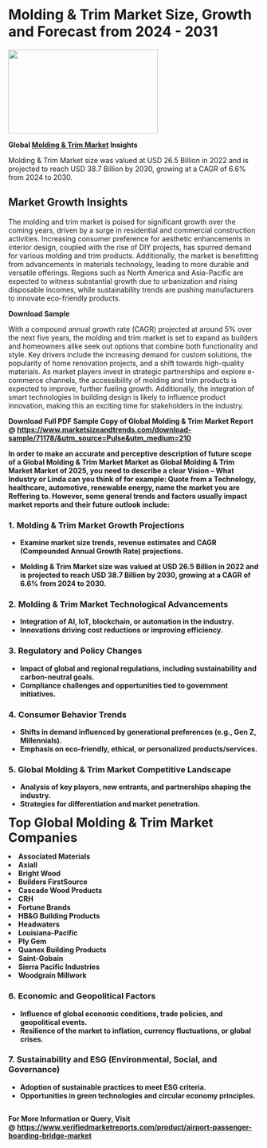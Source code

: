<H1>Molding & Trim Market Size, Growth and Forecast from 2024 - 2031</H1><img class="aligncenter size-medium wp-image-584254" src="https://thirdeyenews.in/wp-content/uploads/2024/09/Global-Market-Research-300x168.jpeg" alt="" width="300" height="168" /><p><strong>Global&nbsp;<a href="https://www.marketsizeandtrends.com/download-sample/71178/&amp;utm_source=Pulse&amp;utm_medium=210">Molding & Trim Market</a> Insights</strong></p><p>Molding & Trim Market size was valued at USD 26.5 Billion in 2022 and is projected to reach USD 38.7 Billion by 2030, growing at a CAGR of 6.6% from 2024 to 2030.</p><p><h2>Market Growth Insights</h2> <p>The molding and trim market is poised for significant growth over the coming years, driven by a surge in residential and commercial construction activities. Increasing consumer preference for aesthetic enhancements in interior design, coupled with the rise of DIY projects, has spurred demand for various molding and trim products. Additionally, the market is benefitting from advancements in materials technology, leading to more durable and versatile offerings. Regions such as North America and Asia-Pacific are expected to witness substantial growth due to urbanization and rising disposable incomes, while sustainability trends are pushing manufacturers to innovate eco-friendly products.</p> <p><strong>Download Sample</strong></p> <p>With a compound annual growth rate (CAGR) projected at around 5% over the next five years, the molding and trim market is set to expand as builders and homeowners alike seek out options that combine both functionality and style. Key drivers include the increasing demand for custom solutions, the popularity of home renovation projects, and a shift towards high-quality materials. As market players invest in strategic partnerships and explore e-commerce channels, the accessibility of molding and trim products is expected to improve, further fueling growth. Additionally, the integration of smart technologies in building design is likely to influence product innovation, making this an exciting time for stakeholders in the industry.</p> <p><strong></p><p><span class=""><strong>Download Full PDF Sample Copy of Global Molding & Trim Market Report</strong> @ <a href="https://www.marketsizeandtrends.com/download-sample/71178/&amp;utm_source=Pulse&amp;utm_medium=210" target="_blank">https://www.marketsizeandtrends.com/download-sample/71178/&amp;utm_source=Pulse&amp;utm_medium=210</a></span></p><p>In order to make an accurate and perceptive description of future scope of a Global&nbsp;Molding & Trim Market Market as Global&nbsp;Molding & Trim Market Market of 2025, you need to describe a clear Vision &ndash; What Industry or Linda can you think of for example: Quote from a Technology, healthcare, automotive, renewable energy, name the market you are Reffering to. However, some general trends and factors usually impact market reports and their future outlook include:</p><h3>1.&nbsp;<strong>Molding & Trim Market Growth Projections</strong></h3><ul><li>Examine market size trends, revenue estimates and CAGR (Compounded Annual Growth Rate) projections.</li><li><p>Molding & Trim Market size was valued at USD 26.5 Billion in 2022 and is projected to reach USD 38.7 Billion by 2030, growing at a CAGR of 6.6% from 2024 to 2030.</p></li></ul><h3>2.&nbsp;<strong>Molding & Trim Market Technological Advancements</strong></h3><ul><li>Integration of AI, IoT, blockchain, or automation in the industry.</li><li>Innovations driving cost reductions or improving efficiency.</li></ul><h3>3.&nbsp;<strong>Regulatory and Policy Changes</strong></h3><ul><li>Impact of global and regional regulations, including sustainability and carbon-neutral goals.</li><li>Compliance challenges and opportunities tied to government initiatives.</li></ul><h3>4.&nbsp;<strong>Consumer Behavior Trends</strong></h3><ul><li>Shifts in demand influenced by generational preferences (e.g., Gen Z, Millennials).</li><li>Emphasis on eco-friendly, ethical, or personalized products/services.</li></ul><h3>5.&nbsp;<strong>Global Molding & Trim Market Competitive Landscape</strong></h3><ul><li>Analysis of key players, new entrants, and partnerships shaping the industry.</li><li>Strategies for differentiation and market penetration.</li></ul><p data-pm-slice="1 1 []"><span style="color: inherit; font-family: inherit; font-size: 25px;">Top Global Molding & Trim Market Companies</span></p><div class="" data-test-id=""><p><li>Associated Materials</li><li> Axiall</li><li> Bright Wood</li><li> Builders FirstSource</li><li> Cascade Wood Products</li><li> CRH</li><li> Fortune Brands</li><li> HB&G Building Products</li><li> Headwaters</li><li> Louisiana-Pacific</li><li> Ply Gem</li><li> Quanex Building Products</li><li> Saint-Gobain</li><li> Sierra Pacific Industries</li><li> Woodgrain Millwork</li></p></div><h3>6.&nbsp;<strong>Economic and Geopolitical Factors</strong></h3><ul><li>Influence of global economic conditions, trade policies, and geopolitical events.</li><li>Resilience of the market to inflation, currency fluctuations, or global crises.</li></ul><h3>7.&nbsp;<strong>Sustainability and ESG (Environmental, Social, and Governance)</strong></h3><ul><li>Adoption of sustainable practices to meet ESG criteria.</li><li>Opportunities in green technologies and circular economy principles.</li></ul><h2><strong style="font-size: 14px;">For More Information or Query, Visit @&nbsp;</strong><a style="background-color: #ffffff; font-size: 14px;" href="https://www.marketsizeandtrends.com/report/molding-trim-market/" target="_blank">https://www.verifiedmarketreports.com/product/airport-passenger-boarding-bridge-market</a></h2>
